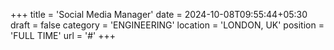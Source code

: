 +++
title = 'Social Media Manager'
date = 2024-10-08T09:55:44+05:30
draft = false
category = 'ENGINEERING'
location = 'LONDON, UK'
position = 'FULL TIME'
url = '#'
+++